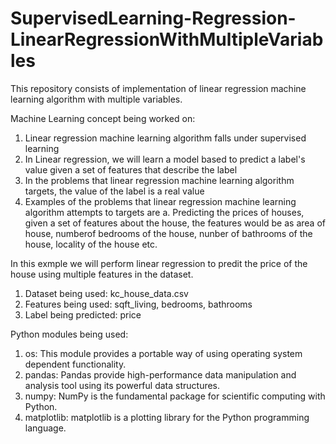 # SupervisedLearning-Regression-LinearRegressionWithMultipleVariables
This repository consists of implementation of linear regression machine learning algorithm with multiple variables.

Machine Learning concept being worked on:

1. Linear regression machine learning algorithm falls under supervised learning
2. In Linear regression, we will learn a model based to predict a label's value given a set of features that describe the label
3. In the problems that linear regression machine learning algorithm targets, the value of the label is a real value
4. Examples of the problems that linear regression machine learning algorithm attempts to targets are 
  a. Predicting the prices of houses, given a set of features about the house, the features would be as area of house, numberof bedrooms of the house, nunber of bathrooms of the house, locality of the house etc.

In this exmple we will perform linear regression to predit the price of the house using multiple features in the dataset.

1. Dataset being used: kc_house_data.csv
2. Features being used: sqft_living, bedrooms, bathrooms
3. Label being predicted: price

Python modules being used:
1. os: This module provides a portable way of using operating system dependent functionality.
2. pandas: Pandas provide high-performance data manipulation and analysis tool using its powerful data structures.
3. numpy: NumPy is the fundamental package for scientific computing with Python.
4. matplotlib: matplotlib is a plotting library for the Python programming language.
